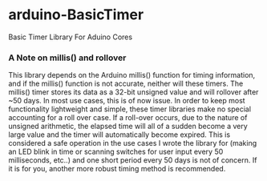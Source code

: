 # arduino-BasicTimer
Basic Timer Library For Aduino Cores


### A Note on millis() and rollover
This library depends on the Arduino millis() function for timing
information, and if the millis() function is not accurate, neither 
will these timers.  The millis() timer stores its data as a 32-bit
unsigned value and will rollover after ~50 days.  In most use cases,
this is of now issue.  In order to keep most functionality lightweight 
and simple, these timer libraries make no special accounting for a roll
over case.  If a roll-over occurs, due to the nature of unsigned arithmetic,
the elapsed time will all of a sudden become a very large value and the 
timer will automatically become expired.  This is considered a safe operation
in the use cases I wrote the library for (making an LED blink in time or 
scanning switches for user input every 50 milliseconds, etc..) and
one short period every 50 days is not of concern.  If it is for you,
another more robust timing method is recommended.  

